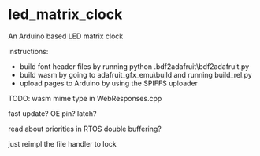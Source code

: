 # led_matrix_clock
An Arduino based LED matrix clock

instructions:
- build font header files by running python .bdf2adafruit\bdf2adafruit.py
- build wasm by going to adafruit_gfx_emu\build and running build_rel.py
- upload pages to Arduino by using the SPIFFS uploader

TODO:
wasm mime type  in WebResponses.cpp

fast update?
OE pin?
latch?

read about priorities in RTOS
double buffering?

just reimpl the file handler to lock